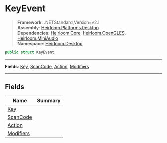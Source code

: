 # KeyEvent

> **Framework**: .NETStandard,Version=v2.1  
> **Assembly**: [Heirloom.Platforms.Desktop][0]  
> **Dependencies**: [Heirloom.Core][1], [Heirloom.OpenGLES][2], [Heirloom.MiniAudio][3]  
> **Namespace**: [Heirloom.Desktop][0]  

```cs
public struct KeyEvent
```

--------------------------------------------------------------------------------

**Fields**: [Key][4], [ScanCode][5], [Action][6], [Modifiers][7]

--------------------------------------------------------------------------------

## Fields

| Name           | Summary |
|----------------|---------|
| [Key][4]       |         |
| [ScanCode][5]  |         |
| [Action][6]    |         |
| [Modifiers][7] |         |

[0]: ..\Heirloom.Platforms.Desktop.md
[1]: ..\Heirloom.Core.md
[2]: ..\Heirloom.OpenGLES.md
[3]: ..\Heirloom.MiniAudio.md
[4]: Heirloom.Desktop.KeyEvent.Key.md
[5]: Heirloom.Desktop.KeyEvent.ScanCode.md
[6]: Heirloom.Desktop.KeyEvent.Action.md
[7]: Heirloom.Desktop.KeyEvent.Modifiers.md
